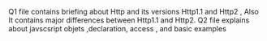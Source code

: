 Q1 file contains briefing about Http and its versions Http1.1 and Http2 , Also It contains major differences between Http1.1 and Http2.
Q2 file explains about javscsript objets ,declaration, access , and basic examples
